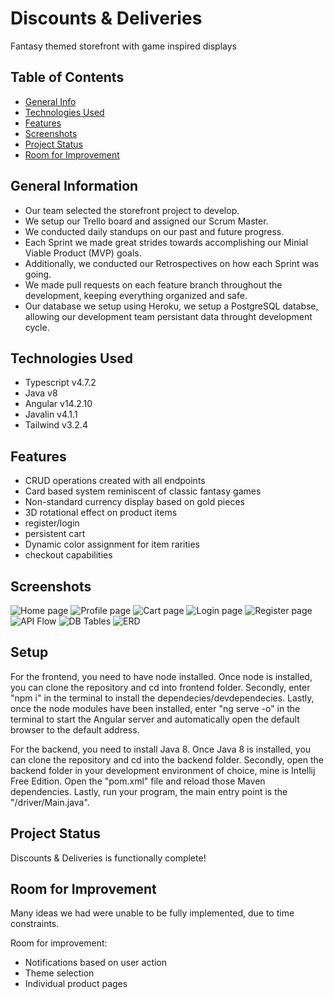 # Discounts & Deliveries
Fantasy themed storefront with game inspired displays

## Table of Contents
* [General Info](#general-information)
* [Technologies Used](#technologies-used)
* [Features](#features)
* [Screenshots](#screenshots)
* [Project Status](#project-status)
* [Room for Improvement](#room-for-improvement)


## General Information
- Our team selected the storefront project to develop.
- We setup our Trello board and assigned our Scrum Master.
- We conducted daily standups on our past and future progress.
- Each Sprint we made great strides towards accomplishing our Minial Viable Product (MVP) goals.
- Additionally, we conducted our Retrospectives on how each Sprint was going.
- We made pull requests on each feature branch throughout the development, keeping everything organized and safe.
- Our database we setup using Heroku, we setup a PostgreSQL databse, allowing our development team persistant data throught development cycle.


## Technologies Used
- Typescript v4.7.2
- Java v8
- Angular v14.2.10
- Javalin v4.1.1
- Tailwind v3.2.4


## Features
- CRUD operations created with all endpoints
- Card based system reminiscent of classic fantasy games
- Non-standard currency display based on gold pieces
- 3D rotational effect on product items
- register/login
- persistent cart
- Dynamic color assignment for item rarities
- checkout capabilities


## Screenshots
![Home page](./img/homepage.png)
![Profile page](./img/profilepage.png)
![Cart page](./img/cartpage.png)
![Login page](./img/loginpage.png)
![Register page](./img/registerpage.png)
![API Flow](./img/apiflow.png)
![DB Tables](./img/db.png)
![ERD](./img/erd.png)
<!-- If you have screenshots you'd like to share, include them here. -->


## Setup
For the frontend, you need to have node installed. Once node is installed, you can clone the repository and cd into frontend folder. Secondly, enter "npm i" in the terminal to install the dependecies/devdependecies. Lastly, once the node modules have been installed, enter "ng serve -o" in the terminal to start the Angular server and automatically open the default browser to the default address.

For the backend, you need to install Java 8. Once Java 8 is installed, you can clone the repository and cd into the backend folder. Secondly, open the backend folder in your development environment of choice, mine is Intellij Free Edition. Open the "pom.xml" file and reload those Maven dependencies. Lastly, run your program, the main entry point is the "/driver/Main.java".


## Project Status
Discounts & Deliveries is functionally complete!


## Room for Improvement
Many ideas we had were unable to be fully implemented, due to time constraints.

Room for improvement:
- Notifications based on user action
- Theme selection
- Individual product pages
